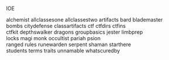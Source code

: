 IOE

alchemist       allclassesone   allclassestwo   artifacts       bard            blademaster    
bombs           citydefense     classartifacts  ctf             ctfdirs         ctfins          
ctfkit          depthswalker    dragons         groupbasics     jester          limbprep        
locks           magi            monk            occultist       pariah          psion           
ranged          rules           runewarden      serpent         shaman          starthere       
students        terms           traits          unnamable       whatscuredby
